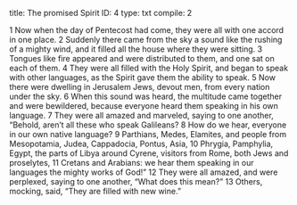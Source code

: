 title:          The promised Spirit
ID:             4
type:           txt
compile:        2


 1 Now when the day of Pentecost had come, they were all with one accord in one place. 2 Suddenly there came from the sky a sound like the rushing of a mighty wind, and it filled all the house where they were sitting. 3 Tongues like fire appeared and were distributed to them, and one sat on each of them. 4 They were all filled with the Holy Spirit, and began to speak with other languages, as the Spirit gave them the ability to speak. 5 Now there were dwelling in Jerusalem Jews, devout men, from every nation under the sky. 6 When this sound was heard, the multitude came together and were bewildered, because everyone heard them speaking in his own language. 7 They were all amazed and marveled, saying to one another, “Behold, aren’t all these who speak Galileans? 8 How do we hear, everyone in our own native language? 9 Parthians, Medes, Elamites, and people from Mesopotamia, Judea, Cappadocia, Pontus, Asia, 10 Phrygia, Pamphylia, Egypt, the parts of Libya around Cyrene, visitors from Rome, both Jews and proselytes, 11 Cretans and Arabians: we hear them speaking in our languages the mighty works of God!” 12 They were all amazed, and were perplexed, saying to one another, “What does this mean?” 13 Others, mocking, said, “They are filled with new wine.”